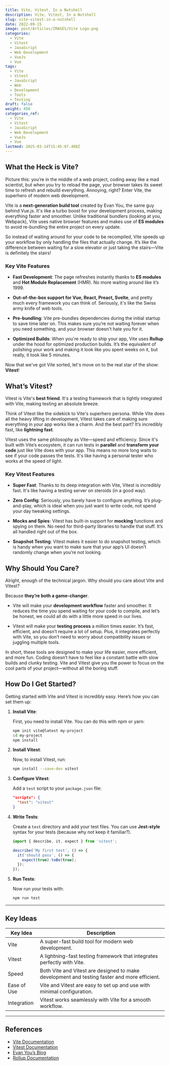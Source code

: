 ```yaml
---
title: Vite, Vitest, In a Nutshell
description: Vite, Vitest, In a Nutshell
slug: vite-vitest-in-a-nutshell
date: 2022-09-15
image: post/Articles/IMAGES/Vite Logo.png
categories:
  - Vite
  - Vitest
  - JavaScript
  - Web Development
  - VueJs
  - Vue
tags:
  - Vite
  - Vitest
  - JavaScript
  - Web
  - Development
  - Tools
  - Testing
draft: false
weight: 450
categories_ref:
  - Vite
  - Vitest
  - JavaScript
  - Web Development
  - VueJs
  - Vue
lastmod: 2025-03-14T15:45:07.488Z
---
```

<!-- # Vite, Vitest, In a Nutshell

Ah, Vite and Vitest. Two names that might sound like some sort of high-tech wizardry, but don't worry, I'm here to break it down for you in a way that won't require a PhD to understand. 

Let's get started! -->

## What the Heck is Vite?

Picture this: you’re in the middle of a web project, coding away like a mad scientist, but when you try to reload the page, your browser takes its sweet time to refresh and rebuild everything. Annoying, right? Enter Vite, the superhero of modern web development.

Vite is a **next-generation build tool** created by Evan You, the same guy behind Vue.js. It's like a turbo boost for your development process, making everything faster and smoother. Unlike traditional bundlers (looking at you, Webpack), Vite uses native browser features and makes use of **ES modules** to avoid re-bundling the entire project on every update.

So instead of waiting around for your code to be recompiled, Vite speeds up your workflow by only handling the files that actually change. It’s like the difference between waiting for a slow elevator or just taking the stairs—Vite is definitely the stairs!

### Key Vite Features

* **Fast Development**: The page refreshes instantly thanks to **ES modules** and **Hot Module Replacement** (HMR). No more waiting around like it’s 1999.

* **Out-of-the-box support for Vue, React, Preact, Svelte**, and pretty much every framework you can think of. Seriously, it's like the Swiss army knife of web tools.

* **Pre-bundling**: Vite pre-bundles dependencies during the initial startup to save time later on. This makes sure you’re not waiting forever when you need something, and your browser doesn't hate you for it.

* **Optimized Builds**: When you're ready to ship your app, Vite uses **Rollup** under the hood for optimized production builds. It’s the equivalent of polishing your work and making it look like you spent weeks on it, but really, it took like 5 minutes.

Now that we've got Vite sorted, let's move on to the real star of the show: **Vitest**!

## What’s Vitest?

Vitest is Vite's **best friend**. It's a testing framework that is tightly integrated with Vite, making testing an absolute breeze.

Think of Vitest like the sidekick to Vite's superhero persona. While Vite does all the heavy lifting in development, Vitest takes care of making sure everything in your app works like a charm. And the best part? It’s incredibly fast, like **lightning fast**.

Vitest uses the same philosophy as Vite—speed and efficiency. Since it's built with Vite’s ecosystem, it can run tests in **parallel** and **transform your code** just like Vite does with your app. This means no more long waits to see if your code passes the tests. It's like having a personal tester who works at the speed of light.

### Key Vitest Features

* **Super Fast**: Thanks to its deep integration with Vite, Vitest is incredibly fast. It's like having a testing server on steroids (in a good way).

* **Zero Config**: Seriously, you barely have to configure anything. It’s plug-and-play, which is ideal when you just want to write code, not spend your day tweaking settings.

* **Mocks and Spies**: Vitest has built-in support for **mocking** functions and spying on them. No need for third-party libraries to handle that stuff. It’s all handled right out of the box.

* **Snapshot Testing**: Vitest makes it easier to do snapshot testing, which is handy when you want to make sure that your app’s UI doesn’t randomly change when you’re not looking.

## Why Should You Care?

Alright, enough of the technical jargon. Why should you care about Vite and Vitest?

Because **they’re both a game-changer**.

* Vite will make your **development workflow** faster and smoother. It reduces the time you spend waiting for your code to compile, and let’s be honest, we could all do with a little more speed in our lives.

* Vitest will make your **testing process** a million times easier. It’s fast, efficient, and doesn’t require a lot of setup. Plus, it integrates perfectly with Vite, so you don’t need to worry about compatibility issues or juggling multiple tools.

In short, these tools are designed to make your life easier, more efficient, and more fun. Coding doesn’t have to feel like a constant battle with slow builds and clunky testing. Vite and Vitest give you the power to focus on the cool parts of your project—without all the boring stuff.

## How Do I Get Started?

Getting started with Vite and Vitest is incredibly easy. Here’s how you can set them up:

1. **Install Vite**:

   First, you need to install Vite. You can do this with npm or yarn:

   ```bash
   npm init vite@latest my-project
   cd my-project
   npm install
   ```

2. **Install Vitest**:

   Now, to install Vitest, run:

   ```bash
   npm install --save-dev vitest
   ```

3. **Configure Vitest**:

   Add a `test` script to your `package.json` file:

   ```json
   "scripts": {
     "test": "vitest"
   }
   ```

4. **Write Tests**:

   Create a `test` directory and add your test files. You can use **Jest-style** syntax for your tests (because why not keep it familiar?).

   ```javascript
   import { describe, it, expect } from 'vitest';

   describe('My first test', () => {
     it('should pass', () => {
       expect(true).toBe(true);
     });
   });
   ```

5. **Run Tests**:

   Now run your tests with:

   ```bash
   npm run test
   ```

<!-- And that's it! You’re all set up to start testing like a pro.

## Conclusion

So there you have it: Vite and Vitest in a nutshell. If you're tired of waiting for slow builds and testing tools that feel like a chore, these tools are here to save the day. They’ll make your development and testing process faster, easier, and just a little bit more fun.

Don't be shy—give them a try! You might just fall in love with how fast everything works. 

And remember, the future of web development is fast, efficient, and fun. So go ahead, give Vite and Vitest a spin. You’ll wonder how you ever lived without them. -->

***

## Key Ideas

| Key Idea    | Description                                                                                  |
| ----------- | -------------------------------------------------------------------------------------------- |
| Vite        | A super-fast build tool for modern web development.                                          |
| Vitest      | A lightning-fast testing framework that integrates perfectly with Vite.                      |
| Speed       | Both Vite and Vitest are designed to make development and testing faster and more efficient. |
| Ease of Use | Vite and Vitest are easy to set up and use with minimal configuration.                       |
| Integration | Vitest works seamlessly with Vite for a smooth workflow.                                     |

***

## References

* [Vite Documentation](https://vitejs.dev/)
* [Vitest Documentation](https://vitest.dev/)
* [Evan You’s Blog](https://evanyou.me/)
* [Rollup Documentation](https://rollupjs.org/)

```
```
